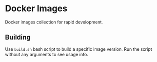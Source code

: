 # Docker Images

Docker images collection for rapid development.

## Building

Use `build.sh` bash script to build a specific image version. Run the script without any arguments to see usage info.